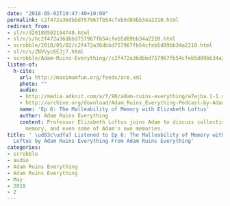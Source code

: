 ```yaml
---
date: "2018-05-02T19:47:40+10:00"
permalink: c2f472a36dbbd757967fb54cfeb5d89bb34a2210.html
redirect_from:
- sl/n/d20180502194740.html
- sl/n/s/hc2f472a36dbbd757967fb54cfeb5d89bb34a2210.html
- scrobble/2018/05/02/c2f472a36dbbd757967fb54cfeb5d89bb34a2210.html
- sl/n/s/ZNVVyc6E3j7.html
- scrobble/Adam-Ruins-Everything//c2f472a36dbbd757967fb54cfeb5d89bb34a2210.html
listen-of:
  h-cite:
    url: http://maximumfun.org/feeds/are.xml
    photo: ""
    audio:
    - http://media.adknit.com/a/f/90/adam-ruins-everything/w7ejba.1-1.mp3
    - http://archive.org/download/Adam_Ruins_Everything-Podcast-by-Adam_Ruins_Everything/Ep_6_The_Malleability_of_Memory_with_Elizabeth_Loftus.mp3
    name: 'Ep 6: The Malleability of Memory with Elizabeth Loftus'
    author: Adam Ruins Everything
    content: Professor Elizabeth Loftus joins Adam to discuss collective memory, repressed
      memory, and even some of Adam's own memories.
title: ' \ud83c\udfa7 Listened to Ep 6: The Malleability of Memory with Elizabeth
  Loftus by Adam Ruins Everything From Adam Ruins Everything'
categories:
- scrobble
- audio
- Adam Ruins Everything
- Adam Ruins Everything
- May
- 2018
- 2
---
```

